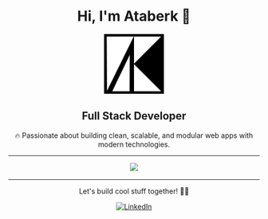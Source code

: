 <h1 align="center">Hi, I'm Ataberk 👋</h1>

<p align="center">
  <img src="https://github.com/taberkkaya/CleanArch.Template/blob/main/assets/logo.jpg?raw=true" alt="Logo" width="120" />
</p>

<h2 align="center">Full Stack Developer</h2>

<p align="center">
  🔥 Passionate about building clean, scalable, and modular web apps with modern technologies.
</p>

---

<p align="center">
  <img src="https://skillicons.dev/icons?i=html,css,js,ts,scss,jquery,php,cs,dotnet,angular,docker,git,github,visualstudio,postman" />
</p>

---

<p align="center">
 Let's build cool stuff together! 👨‍💻  
</p>



  <p align="center">
    <a href="https://www.linkedin.com/in/taberkkaya/" target="_blank">
  <img src="https://img.shields.io/badge/LinkedIn-blue?logo=linkedin&style=flat-square" alt="LinkedIn"/>
    </a>
  </p>

